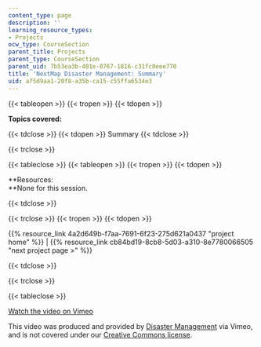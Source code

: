 ```yaml
---
content_type: page
description: ''
learning_resource_types:
- Projects
ocw_type: CourseSection
parent_title: Projects
parent_type: CourseSection
parent_uid: 7b53ea3b-401e-0767-1816-c31fc0eee770
title: 'NextMap Disaster Management: Summary'
uid: af5d9aa1-20f8-a35b-ca15-c55ffa6534e3
---
```


{{< tableopen >}}
{{< tropen >}}
{{< tdopen >}}


**Topics covered:**


{{< tdclose >}}
{{< tdopen >}}
Summary
{{< tdclose >}}

{{< trclose >}}

{{< tableclose >}}
{{< tableopen >}}
{{< tropen >}}
{{< tdopen >}}


**Resources:  
**None for this session.


{{< tdclose >}}

{{< trclose >}}
{{< tropen >}}
{{< tdopen >}}


{{% resource_link 4a2d649b-f7aa-7691-6f23-275d621a0437 "project home" %}} | {{% resource_link cb84bd19-8cb8-5d03-a310-8e7780066505 "next project page >" %}}


{{< tdclose >}}

{{< trclose >}}

{{< tableclose >}}

[Watch the video on Vimeo](http://vimeo.com/moogaloop.swf?clip_id=4873223&server=vimeo.com&show_title=0&show_byline=0&show_portrait=0&color=&fullscreen=0&group_id=)[](http://vimeo.com/moogaloop.swf?clip_id=2475948&server=vimeo.com&show_title=0&show_byline=0&show_portrait=0&color=&fullscreen=0&group_id=)

This video was produced and provided by [Disaster Management](http://vimeo.com/user807017) via Vimeo, and is not covered under our [Creative Commons license](/terms/#cc).